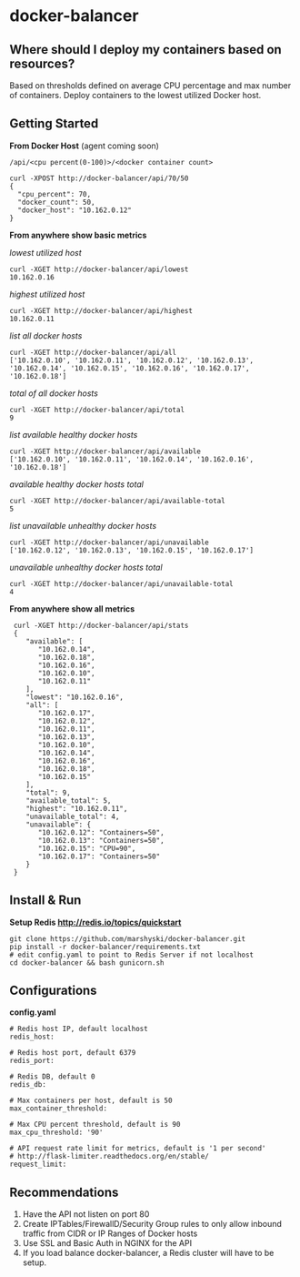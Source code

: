 # docker-balancer

Where should I deploy my containers based on resources?
----------------------------


Based on thresholds defined on average CPU percentage and max number of containers.  Deploy containers to the lowest utilized Docker host.


Getting Started
---------------

**From Docker Host** (agent coming soon)

  `/api/<cpu percent(0-100)>/<docker container count>`

    curl -XPOST http://docker-balancer/api/70/50
    {
      "cpu_percent": 70,
      "docker_count": 50,
      "docker_host": "10.162.0.12"
    }

**From anywhere show basic metrics**

*lowest utilized host*

    curl -XGET http://docker-balancer/api/lowest
    10.162.0.16

*highest utilized host*

    curl -XGET http://docker-balancer/api/highest
    10.162.0.11

*list all docker hosts*

    curl -XGET http://docker-balancer/api/all
    ['10.162.0.10', '10.162.0.11', '10.162.0.12', '10.162.0.13', '10.162.0.14', '10.162.0.15', '10.162.0.16', '10.162.0.17', '10.162.0.18']

*total of all docker hosts*

    curl -XGET http://docker-balancer/api/total
    9

*list available healthy docker hosts*

    curl -XGET http://docker-balancer/api/available
    ['10.162.0.10', '10.162.0.11', '10.162.0.14', '10.162.0.16', '10.162.0.18']

*available healthy docker hosts total*

    curl -XGET http://docker-balancer/api/available-total
    5

*list unavailable unhealthy docker hosts*

    curl -XGET http://docker-balancer/api/unavailable
    ['10.162.0.12', '10.162.0.13', '10.162.0.15', '10.162.0.17']

*unavailable unhealthy docker hosts total*

    curl -XGET http://docker-balancer/api/unavailable-total
    4

**From anywhere show all metrics**

     curl -XGET http://docker-balancer/api/stats
     {
        "available": [
           "10.162.0.14",
           "10.162.0.18",
           "10.162.0.16",
           "10.162.0.10",
           "10.162.0.11"
        ],
        "lowest": "10.162.0.16",
        "all": [
           "10.162.0.17",
           "10.162.0.12",
           "10.162.0.11",
           "10.162.0.13",
           "10.162.0.10",
           "10.162.0.14",
           "10.162.0.16",
           "10.162.0.18",
           "10.162.0.15"
        ],
        "total": 9,
        "available_total": 5,
        "highest": "10.162.0.11",
        "unavailable_total": 4,
        "unavailable": {
           "10.162.0.12": "Containers=50",
           "10.162.0.13": "Containers=50",
           "10.162.0.15": "CPU=90",
           "10.162.0.17": "Containers=50"
        }
     }

Install & Run
--------

**Setup Redis http://redis.io/topics/quickstart**

    git clone https://github.com/marshyski/docker-balancer.git
    pip install -r docker-balancer/requirements.txt
    # edit config.yaml to point to Redis Server if not localhost
    cd docker-balancer && bash gunicorn.sh


Configurations
--------------

**config.yaml**

    # Redis host IP, default localhost
    redis_host:

    # Redis host port, default 6379
    redis_port:

    # Redis DB, default 0
	redis_db:

	# Max containers per host, default is 50
	max_container_threshold:

	# Max CPU percent threshold, default is 90
	max_cpu_threshold: '90'

    # API request rate limit for metrics, default is '1 per second'
    # http://flask-limiter.readthedocs.org/en/stable/
    request_limit:


Recommendations
---------------

 1. Have the API not listen on port 80
 2. Create IPTables/FirewallD/Security Group rules to only allow inbound traffic from CIDR or IP Ranges of Docker hosts
 3. Use SSL and Basic Auth in NGINX for the API
 4. If you load balance docker-balancer, a Redis cluster will have to be setup.
